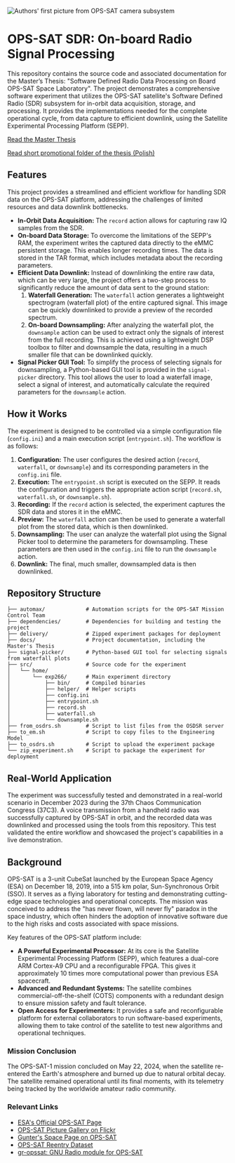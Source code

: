 ![Authors' first picture from OPS-SAT camera subsystem](docs/img_msec_1693941828514_2_cs.png)

# OPS-SAT SDR: On-board Radio Signal Processing

This repository contains the source code and associated documentation for the Master’s Thesis: "Software Defined Radio Data Processing on Board OPS-SAT Space Laboratory". The project demonstrates a comprehensive software experiment that utilizes the OPS-SAT satellite's Software Defined Radio (SDR) subsystem for in-orbit data acquisition, storage, and processing. It provides the implementations needed for the complete operational cycle, from data capture to efficient downlink, using the Satellite Experimental Processing Platform (SEPP).

[Read the Master Thesis](docs/Software%2520Defined%2520Radio%2520data%2520processing%2520on%2520board%2520OPS-SAT%2520Space%2520Laboratory%2520-%2520Master%2520Thesis,%2520Marcin%2520Jasiukowicz,%2520s176214.pdf)

[Read short promotional folder of the thesis (Polish)](docs/Jasiukowicz_master-thesis_promo-folder.pdf)

## Features

This project provides a streamlined and efficient workflow for handling SDR data on the OPS-SAT platform, addressing the challenges of limited resources and data downlink bottlenecks.

  * **In-Orbit Data Acquisition:** The `record` action allows for capturing raw IQ samples from the SDR.
  * **On-board Data Storage:** To overcome the limitations of the SEPP's RAM, the experiment writes the captured data directly to the eMMC persistent storage. This enables longer recording times. The data is stored in the TAR format, which includes metadata about the recording parameters.
  * **Efficient Data Downlink:** Instead of downlinking the entire raw data, which can be very large, the project offers a two-step process to significantly reduce the amount of data sent to the ground station:
    1.  **Waterfall Generation:** The `waterfall` action generates a lightweight spectrogram (waterfall plot) of the entire captured signal. This image can be quickly downlinked to provide a preview of the recorded spectrum.
    2.  **On-board Downsampling:** After analyzing the waterfall plot, the `downsample` action can be used to extract only the signals of interest from the full recording. This is achieved using a lightweight DSP toolbox to filter and downsample the data, resulting in a much smaller file that can be downlinked quickly.
  * **Signal Picker GUI Tool:** To simplify the process of selecting signals for downsampling, a Python-based GUI tool is provided in the `signal-picker` directory. This tool allows the user to load a waterfall image, select a signal of interest, and automatically calculate the required parameters for the `downsample` action.

## How it Works

The experiment is designed to be controlled via a simple configuration file (`config.ini`) and a main execution script (`entrypoint.sh`). The workflow is as follows:

1.  **Configuration:** The user configures the desired action (`record`, `waterfall`, or `downsample`) and its corresponding parameters in the `config.ini` file.
2.  **Execution:** The `entrypoint.sh` script is executed on the SEPP. It reads the configuration and triggers the appropriate action script (`record.sh`, `waterfall.sh`, or `downsample.sh`).
3.  **Recording:** If the `record` action is selected, the experiment captures the SDR data and stores it in the eMMC.
4.  **Preview:** The `waterfall` action can then be used to generate a waterfall plot from the stored data, which is then downlinked.
5.  **Downsampling:** The user can analyze the waterfall plot using the Signal Picker tool to determine the parameters for downsampling. These parameters are then used in the `config.ini` file to run the `downsample` action.
6.  **Downlink:** The final, much smaller, downsampled data is then downlinked.

## Repository Structure

```
├── automax/             # Automation scripts for the OPS-SAT Mission Control Team
├── dependencies/        # Dependencies for building and testing the project
├── delivery/            # Zipped experiment packages for deployment
├── docs/                # Project documentation, including the Master's Thesis
├── signal-picker/       # Python-based GUI tool for selecting signals from waterfall plots
├── src/                 # Source code for the experiment
│   └── home/
│       └── exp266/      # Main experiment directory
│           ├── bin/     # Compiled binaries
│           ├── helper/  # Helper scripts
│           ├── config.ini
│           ├── entrypoint.sh
│           ├── record.sh
│           ├── waterfall.sh
│           └── downsample.sh
├── from_osdrs.sh        # Script to list files from the OSDSR server
├── to_em.sh             # Script to copy files to the Engineering Model
├── to_osdrs.sh          # Script to upload the experiment package
└── zip_experiment.sh    # Script to package the experiment for deployment
```

## Real-World Application

The experiment was successfully tested and demonstrated in a real-world scenario in December 2023 during the 37th Chaos Communication Congress (37C3). A voice transmission from a handheld radio was successfully captured by OPS-SAT in orbit, and the recorded data was downlinked and processed using the tools from this repository. This test validated the entire workflow and showcased the project's capabilities in a live demonstration.


## Background

OPS-SAT is a 3-unit CubeSat launched by the European Space Agency (ESA) on December 18, 2019, into a 515 km polar, Sun-Synchronous Orbit (SSO). It serves as a flying laboratory for testing and demonstrating cutting-edge space technologies and operational concepts. The mission was conceived to address the "has never flown, will never fly" paradox in the space industry, which often hinders the adoption of innovative software due to the high risks and costs associated with space missions.

Key features of the OPS-SAT platform include:

  * **A Powerful Experimental Processor:** At its core is the Satellite Experimental Processing Platform (SEPP), which features a dual-core ARM Cortex-A9 CPU and a reconfigurable FPGA. This gives it approximately 10 times more computational power than previous ESA spacecraft.
  * **Advanced and Redundant Systems:** The satellite combines commercial-off-the-shelf (COTS) components with a redundant design to ensure mission safety and fault tolerance.
  * **Open Access for Experimenters:** It provides a safe and reconfigurable platform for external collaborators to run software-based experiments, allowing them to take control of the satellite to test new algorithms and operational techniques.

### Mission Conclusion
The OPS-SAT-1 mission concluded on May 22, 2024, when the satellite re-entered the Earth's atmosphere and burned up due to natural orbital decay. The satellite remained operational until its final moments, with its telemetry being tracked by the worldwide amateur radio community.

### Relevant Links

  * [ESA's Official OPS-SAT Page](https://www.esa.int/Enabling_Support/Operations/OPS-SAT)
  * [OPS-SAT Picture Gallery on Flickr](https://www.flickr.com/photos/esa_events/albums/72157716491073681/)
  * [Gunter's Space Page on OPS-SAT](https://space.skyrocket.de/doc_sdat/ops-sat.htm)
  * [OPS-SAT Reentry Dataset](https://opssat.esa.int/ops-sat-1/reentry_dataset/)
  * [gr-opssat: GNU Radio module for OPS-SAT](https://github.com/esa/gr-opssat)
